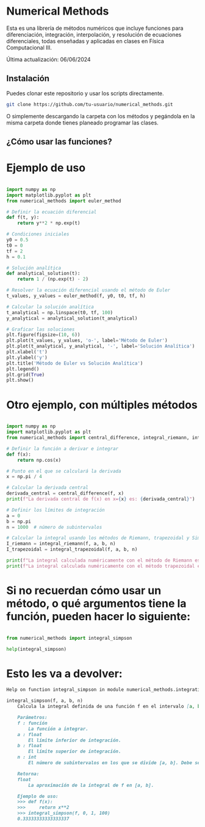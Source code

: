 # Numerical Methods

Esta es una librería de métodos numéricos que incluye funciones para diferenciación, integración, interpolación, y resolución de ecuaciones diferenciales, todas enseñadas y aplicadas en clases en Física Computacional III.

Última actualización: 06/06/2024

## Instalación

Puedes clonar este repositorio y usar los scripts directamente.

```sh
git clone https://github.com/tu-usuario/numerical_methods.git
```

O simplemente descargando la carpeta con los métodos y pegándola en la misma carpeta donde tienes planeado programar las clases.

## ¿Cómo usar las funciones?

# Ejemplo de uso
```python

import numpy as np
import matplotlib.pyplot as plt
from numerical_methods import euler_method

# Definir la ecuación diferencial
def f(t, y):
    return y**2 * np.exp(t)

# Condiciones iniciales
y0 = 0.5
t0 = 0
tf = 2
h = 0.1

# Solución analítica
def analytical_solution(t):
    return 1 / (np.exp(t) - 2)

# Resolver la ecuación diferencial usando el método de Euler
t_values, y_values = euler_method(f, y0, t0, tf, h)

# Calcular la solución analítica
t_analytical = np.linspace(t0, tf, 100)
y_analytical = analytical_solution(t_analytical)

# Graficar las soluciones
plt.figure(figsize=(10, 6))
plt.plot(t_values, y_values, 'o-', label='Método de Euler')
plt.plot(t_analytical, y_analytical, '-', label='Solución Analítica')
plt.xlabel('t')
plt.ylabel('y')
plt.title('Método de Euler vs Solución Analítica')
plt.legend()
plt.grid(True)
plt.show()
```
# Otro ejemplo, con múltiples métodos
```python

import numpy as np
import matplotlib.pyplot as plt
from numerical_methods import central_difference, integral_riemann, integral_trapezoidal

# Definir la función a derivar e integrar
def f(x):
    return np.cos(x)

# Punto en el que se calculará la derivada
x = np.pi / 4

# Calcular la derivada central
derivada_central = central_difference(f, x)
print(f"La derivada central de f(x) en x={x} es: {derivada_central}")

# Definir los límites de integración
a = 0
b = np.pi
n = 1000  # número de subintervalos

# Calcular la integral usando los métodos de Riemann, trapezoidal y Simpson
I_riemann = integral_riemann(f, a, b, n)
I_trapezoidal = integral_trapezoidal(f, a, b, n)

print(f"La integral calculada numéricamente con el método de Riemann es: {I_riemann}")
print(f"La integral calculada numéricamente con el método trapezoidal es: {I_trapezoidal}")
```
# Si no recuerdan cómo usar un método, o qué argumentos tiene la función, pueden hacer lo siguiente:
```python

from numerical_methods import integral_simpson

help(integral_simpson)
```
# Esto les va a devolver:
```md
Help on function integral_simpson in module numerical_methods.integration:

integral_simpson(f, a, b, n)
    Calcula la integral definida de una función f en el intervalo [a, b] utilizando la regla de Simpson.

    Parámetros:
    f : función
        La función a integrar.
    a : float
        El límite inferior de integración.
    b : float
        El límite superior de integración.
    n : int
        El número de subintervalos en los que se divide [a, b]. Debe ser par.

    Retorna:
    float
        La aproximación de la integral de f en [a, b].

    Ejemplo de uso:
    >>> def f(x):
    >>>     return x**2
    >>> integral_simpson(f, 0, 1, 100)
    0.33333333333333337
```
